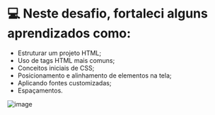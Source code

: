 # 💻 Neste desafio, fortaleci alguns aprendizados como:

- Estruturar um projeto HTML;
- Uso de tags HTML mais comuns;
- Conceitos iniciais de CSS;
- Posicionamento e alinhamento de elementos na tela;
- Aplicando fontes customizadas;
- Espaçamentos.

![image](https://github.com/user-attachments/assets/e364008a-5740-4146-8410-a3e2808d7d23)
